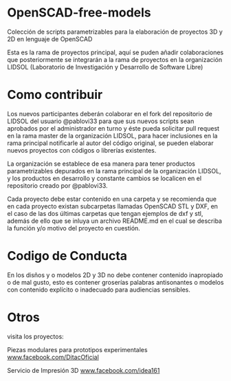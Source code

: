 # OpenSCAD-free-models
Colección de scripts parametrizables para la elaboración de proyectos 3D y 2D en lenguaje de OpenSCAD

Esta es la rama de proyectos principal, aquí se puden añadir colaboraciones que posteriormente se integrarán a la rama de proyectos en la organización LIDSOL (Laboratorio de Investigación y Desarrollo de Software Libre)

# Como contribuir
 
 Los nuevos participantes deberán colaborar en el fork del repositorio de LIDSOL del usuario @pablovi33 para que sus nuevos scripts sean aprobados por el administrador en turno y éste pueda solicitar pull request en la rama master de la organización LIDSOL, para hacer inclusiones en la rama principal notificarle al autor del código original, se pueden elaborar nuevos proyectos con códigos o librerías existentes.

La organización se establece de esa manera para tener productos parametrizables depurados en la rama principal de la organización LIDSOL, y los productos en desarrollo y constante cambios se localicen en el repositorio creado por @pablovi33.

Cada proyecto debe estar contenido en una carpeta y se recomienda que en cada proyecto existan subcarpetas llamadas OpenSCAD STL y DXF, en el caso de las dos últimas carpetas que tengan ejemplos de dxf y stl, además de ello que se inluya un archivo README.md en el cual se describa la función y/o motivo del proyecto en cuestión.

# Codigo de Conducta
En los disños y o modelos 2D y 3D no debe contener contenido inapropiado o de mal gusto, esto es contener groserías palabras antisonantes o modelos con contenido explícito o inadecuado para audiencias sensibles.



# Otros

visita los proyectos:

Piezas modulares para prototipos experimentales
www.facebook.com/DitacOficial

Servicio de Impresión 3D
www.facebook.com/idea161
